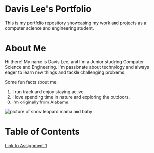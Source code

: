 # Davis Lee's Portfolio
This is my portfolio repository showcasing my work and projects as a computer science and engineering student.

# About Me
Hi there! My name is Davis Lee, and I'm a Junior studying Computer Science and Engineering. I'm passionate about technology and always eager to learn new things and tackle challenging problems.

Some fun facts about me:
1. I run track and enjoy staying active.
2. I love spending time in nature and exploring the outdoors.
3. I'm originally from Alabama.

![picture of snow leopard mama and baby](https://pbs.twimg.com/media/GzYlia3XMAAWfm4?format=jpg&name=4096x4096)


# Table of Contents
[Link to Assignment 1](assignments/assignment1.md)
